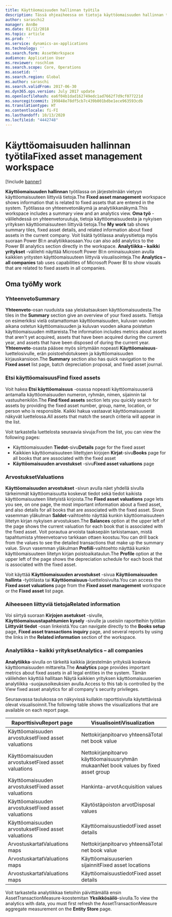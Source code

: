 ```yaml
---
title: Käyttöomaisuuden hallinnan työtila
description: Tässä ohjeaiheessa on tietoja käyttöomaisuuden hallinnan työtilasta. Työtilassa on järjestelmään vietyyn käyttöomaisuuteen liittyviä tietoja. Siinä on yhteenvetonäkymä ja analytiikkanäkymä.
author: saraschi2
manager: AnnBe
ms.date: 01/12/2018
ms.topic: article
ms.prod: ''
ms.service: dynamics-ax-applications
ms.technology: ''
ms.search.form: AssetWorkspace
audience: Application User
ms.reviewer: roschlom
ms.search.scope: Core, Operations
ms.assetid: ''
ms.search.region: Global
ms.author: saraschi
ms.search.validFrom: 2017-06-30
ms.dyn365.ops.version: July 2017 update
ms.openlocfilehash: ea6f04b1dad162749edc1ad7662f7d9cf077221d
ms.sourcegitcommit: 199848e78df5cb7c439b001bdbe1ece963593cdb
ms.translationtype: HT
ms.contentlocale: fi-FI
ms.lasthandoff: 10/13/2020
ms.locfileid: "4442748"
---
```

# <a name="fixed-asset-management-workspace"></a><span data-ttu-id="f04a4-105">Käyttöomaisuuden hallinnan työtila</span><span class="sxs-lookup"><span data-stu-id="f04a4-105">Fixed asset management workspace</span></span>

[!include [banner](../includes/banner.md)]

<span data-ttu-id="f04a4-106">**Käyttöomaisuuden hallinnan** työtilassa on järjestelmään vietyyn käyttöomaisuuteen liittyviä tietoja.</span><span class="sxs-lookup"><span data-stu-id="f04a4-106">The **Fixed asset management** workspace shows information that is related to fixed assets that are entered in the system.</span></span> <span data-ttu-id="f04a4-107">Työtilassa on yhteenvetonäkymä ja analytiikkanäkymä.</span><span class="sxs-lookup"><span data-stu-id="f04a4-107">This workspace includes a summary view and an analytics view.</span></span> <span data-ttu-id="f04a4-108">**Oma työ** -välilehdessä on yhteenvetoruutuja, tietoja käyttöomaisuudesta ja nykyisen yrityksen käyttöomaisuuteen liittyviä tietoja.</span><span class="sxs-lookup"><span data-stu-id="f04a4-108">The **My work** tab shows summary tiles, fixed asset details, and related information about fixed assets in the current company.</span></span> <span data-ttu-id="f04a4-109">Voit lisätä työtilassa analyysitietoja myös suoraan Power BI:n analytiikkaosaan.</span><span class="sxs-lookup"><span data-stu-id="f04a4-109">You can also add analytics to the Power BI analytics section directly in the workspace.</span></span> <span data-ttu-id="f04a4-110">**Analytiikka – kaikki yritykset** -välilehti näyttää Microsoft Power BI:n ominaisuuksien avulla kaikkien yritysten käyttöomaisuuteen liittyviä visualisointeja.</span><span class="sxs-lookup"><span data-stu-id="f04a4-110">The **Analytics – all companies** tab uses capabilities of Microsoft Power BI to show visuals that are related to fixed assets in all companies.</span></span>

## <a name="my-work"></a><span data-ttu-id="f04a4-111">Oma työ</span><span class="sxs-lookup"><span data-stu-id="f04a4-111">My work</span></span>

### <a name="summary"></a><span data-ttu-id="f04a4-112">Yhteenveto</span><span class="sxs-lookup"><span data-stu-id="f04a4-112">Summary</span></span>

<span data-ttu-id="f04a4-113">**Yhteenveto**-osan ruuduista saa yleiskatsauksen käyttöomaisuudesta.</span><span class="sxs-lookup"><span data-stu-id="f04a4-113">The tiles in the **Summary** section give an overview of your fixed assets.</span></span> <span data-ttu-id="f04a4-114">Tietoja on esimerkiksi vielä ostamattoman käyttöomaisuuden, kuluvan vuoden aikana ostetun käyttöomaisuuden ja kuluvan vuoden aikana poistetun käyttöomaisuuden mittareista.</span><span class="sxs-lookup"><span data-stu-id="f04a4-114">The information includes metrics about assets that aren't yet acquired, assets that have been acquired during the current year, and assets that have been disposed of during the current year.</span></span> <span data-ttu-id="f04a4-115">**Yhteenveto**-osasta pääsee myös siirtymään nopeasti **Käyttöomaisuus**-luettelosivulle, erän poistoehdotukseen ja käyttöomaisuuden kirjauskansioon.</span><span class="sxs-lookup"><span data-stu-id="f04a4-115">The **Summary** section also has quick navigation to the **Fixed asset** list page, batch depreciation proposal, and fixed asset journal.</span></span>

### <a name="find-fixed-assets"></a><span data-ttu-id="f04a4-116">Etsi käyttöomaisuus</span><span class="sxs-lookup"><span data-stu-id="f04a4-116">Find fixed assets</span></span>

<span data-ttu-id="f04a4-117">Voit hakea **Etsi käyttöomaisuus** -osassa nopeasti käyttöomaisuuseriä antamalla käyttöomaisuuden numeron, ryhmän, nimen, sijainnin tai vastuuhenkilön.</span><span class="sxs-lookup"><span data-stu-id="f04a4-117">The **Find fixed assets** section lets you quickly search for assets by providing the fixed asset number, group, name, location, or person who is responsible.</span></span> <span data-ttu-id="f04a4-118">Kaikki hakua vastaavat käyttöomaisuuserät näkyvät luettelossa.</span><span class="sxs-lookup"><span data-stu-id="f04a4-118">All assets that match the search criteria will appear in the list.</span></span>

<span data-ttu-id="f04a4-119">Voit tarkastella luettelosta seuraavia sivuja:</span><span class="sxs-lookup"><span data-stu-id="f04a4-119">From the list, you can view the following pages:</span></span>

 - <span data-ttu-id="f04a4-120">Käyttöomaisuuden **Tiedot**-sivu</span><span class="sxs-lookup"><span data-stu-id="f04a4-120">**Details** page for the fixed asset</span></span>
 - <span data-ttu-id="f04a4-121">Kaikkien käyttöomaisuuteen liitettyjen kirjojen **Kirjat**-sivu</span><span class="sxs-lookup"><span data-stu-id="f04a4-121">**Books** page for all books that are associated with the fixed asset</span></span>
 - <span data-ttu-id="f04a4-122">**Käyttöomaisuuden arvostukset** -sivu</span><span class="sxs-lookup"><span data-stu-id="f04a4-122">**Fixed asset valuations** page</span></span>

### <a name="valuations"></a><span data-ttu-id="f04a4-123">Arvostukset</span><span class="sxs-lookup"><span data-stu-id="f04a4-123">Valuations</span></span>

<span data-ttu-id="f04a4-124">**Käyttöomaisuuden arvostukset** -sivun avulla näet yhdellä sivulla tärkeimmät käyttöomaisuutta koskevat tiedot sekä tiedot kaikista käyttöomaisuuteen liitetyistä kirjoista.</span><span class="sxs-lookup"><span data-stu-id="f04a4-124">The **Fixed asset valuations** page lets you see, on one page, the most important information about a fixed asset, and also details for all books that are associated with the fixed asset.</span></span> <span data-ttu-id="f04a4-125">Sivun vasemman yläkulman **Saldot**-vaihtoehto näyttää kunkin käyttöomaisuuteen liitetyn kirjan nykyisen arvostuksen.</span><span class="sxs-lookup"><span data-stu-id="f04a4-125">The **Balances** option at the upper left of the page shows the current valuation for each book that is associated with the fixed asset.</span></span> <span data-ttu-id="f04a4-126">Voit porautua arvoista taaksepäin tarkistamaan, mistä tapahtumista yhteenvetoarvo tarkkaan ottaen koostuu.</span><span class="sxs-lookup"><span data-stu-id="f04a4-126">You can drill back from the values to see the detailed transactions that make up the summary value.</span></span> <span data-ttu-id="f04a4-127">Sivun vasemman yläkulman **Profiili**-vaihtoehto näyttää kunkin käyttöomaisuuteen liitetyn kirjan poistoaikataulun.</span><span class="sxs-lookup"><span data-stu-id="f04a4-127">The **Profile** option at the upper left of the page shows the depreciation schedule for each book that is associated with the fixed asset.</span></span>

<span data-ttu-id="f04a4-128">Voit käyttää **Käyttöomaisuuden arvostukset** -sivua **Käyttöomaisuuden hallinta** -työtilasta tai **Käyttöomaisuus**-luettelosivulta.</span><span class="sxs-lookup"><span data-stu-id="f04a4-128">You can access the **Fixed asset valuations** page from the **Fixed asset management** workspace or the **Fixed asset** list page.</span></span>

### <a name="related-information"></a><span data-ttu-id="f04a4-129">Aiheeseen liittyviä tietoja</span><span class="sxs-lookup"><span data-stu-id="f04a4-129">Related information</span></span>

<span data-ttu-id="f04a4-130">Voi siirtyä suoraan **Kirjojen asetukset** -sivulle, **Käyttöomaisuustapahtumien kysely** -sivulle ja useisiin raportteihin työtilan **Liittyvät tiedot** -osan linkeistä.</span><span class="sxs-lookup"><span data-stu-id="f04a4-130">You can navigate directly to the **Books setup** page, **Fixed asset transactions inquiry** page, and several reports by using the links in the **Related information** section of the workspace.</span></span>

### <a name="analytics--all-companies"></a><span data-ttu-id="f04a4-131">Analytiikka – kaikki yritykset</span><span class="sxs-lookup"><span data-stu-id="f04a4-131">Analytics – all companies</span></span>

<span data-ttu-id="f04a4-132">**Analytiikka**-sivulla on tärkeitä kaikkia järjestelmän yrityksiä koskevia käyttöomaisuuden mittareita.</span><span class="sxs-lookup"><span data-stu-id="f04a4-132">The **Analytics** page provides important metrics about fixed assets in all legal entities in the system.</span></span> <span data-ttu-id="f04a4-133">Tämän välilehden käyttöä hallitaan Näytä kaikkien yrityksen käyttöomaisuuserien analytiikka -suojausoikeuksien avulla.</span><span class="sxs-lookup"><span data-stu-id="f04a4-133">Access to this tab is controlled by the View fixed asset analytics for all company's security privileges.</span></span>

<span data-ttu-id="f04a4-134">Seuraavassa taulukossa on näkyvissä kullakin raporttisivulla käytettävissä olevat visualisoinnit.</span><span class="sxs-lookup"><span data-stu-id="f04a4-134">The following table shows the visualizations that are available on each report page.</span></span>

| <span data-ttu-id="f04a4-135">Raporttisivu</span><span class="sxs-lookup"><span data-stu-id="f04a4-135">Report page</span></span>            | <span data-ttu-id="f04a4-136">Visualisointi</span><span class="sxs-lookup"><span data-stu-id="f04a4-136">Visualization</span></span>        |
|------------------------|----------------------|
| <span data-ttu-id="f04a4-137">Käyttöomaisuuden arvostukset</span><span class="sxs-lookup"><span data-stu-id="f04a4-137">Fixed asset valuations</span></span> | <span data-ttu-id="f04a4-138">Nettokirjanpitoarvo yhteensä</span><span class="sxs-lookup"><span data-stu-id="f04a4-138">Total net book value</span></span> |
| <span data-ttu-id="f04a4-139">Käyttöomaisuuden arvostukset</span><span class="sxs-lookup"><span data-stu-id="f04a4-139">Fixed asset valuations</span></span> | <span data-ttu-id="f04a4-140">Nettokirjanpitoarvo käyttöomaisuusryhmän mukaan</span><span class="sxs-lookup"><span data-stu-id="f04a4-140">Net book values by fixed asset group</span></span> |
| <span data-ttu-id="f04a4-141">Käyttöomaisuuden arvostukset</span><span class="sxs-lookup"><span data-stu-id="f04a4-141">Fixed asset valuations</span></span> | <span data-ttu-id="f04a4-142">Hankinta-arvot</span><span class="sxs-lookup"><span data-stu-id="f04a4-142">Acquisition values</span></span> |
| <span data-ttu-id="f04a4-143">Käyttöomaisuuden arvostukset</span><span class="sxs-lookup"><span data-stu-id="f04a4-143">Fixed asset valuations</span></span> | <span data-ttu-id="f04a4-144">Käytöstäpoiston arvot</span><span class="sxs-lookup"><span data-stu-id="f04a4-144">Disposal values</span></span> |
| <span data-ttu-id="f04a4-145">Käyttöomaisuuden arvostukset</span><span class="sxs-lookup"><span data-stu-id="f04a4-145">Fixed asset valuations</span></span> | <span data-ttu-id="f04a4-146">Käyttöomaisuustiedot</span><span class="sxs-lookup"><span data-stu-id="f04a4-146">Fixed asset details</span></span> |
| <span data-ttu-id="f04a4-147">Arvostuskartat</span><span class="sxs-lookup"><span data-stu-id="f04a4-147">Valuations maps</span></span>        | <span data-ttu-id="f04a4-148">Nettokirjanpitoarvo yhteensä</span><span class="sxs-lookup"><span data-stu-id="f04a4-148">Total net book value</span></span> |
| <span data-ttu-id="f04a4-149">Arvostuskartat</span><span class="sxs-lookup"><span data-stu-id="f04a4-149">Valuations maps</span></span>        | <span data-ttu-id="f04a4-150">Käyttöomaisuuserien sijainnit</span><span class="sxs-lookup"><span data-stu-id="f04a4-150">Fixed asset locations</span></span> |
| <span data-ttu-id="f04a4-151">Arvostuskartat</span><span class="sxs-lookup"><span data-stu-id="f04a4-151">Valuations maps</span></span>        | <span data-ttu-id="f04a4-152">Käyttöomaisuustiedot</span><span class="sxs-lookup"><span data-stu-id="f04a4-152">Fixed asset details</span></span> |

<span data-ttu-id="f04a4-153">Voit tarkastella analytiikkaa tietoihin päivittämällä ensin AssetTransactionMeasure-koostemitan **Yksikkösäilö**-sivulla.</span><span class="sxs-lookup"><span data-stu-id="f04a4-153">To view the analytics with data, you must first refresh the AssetTransactionMeasure aggregate measurement on the **Entity Store** page.</span></span>
